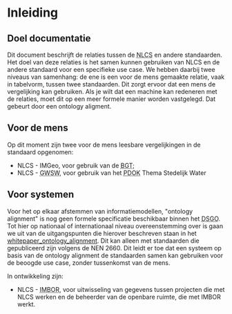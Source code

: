 # Inleiding

## Doel documentatie
Dit document beschrijft de relaties tussen de <abbr title="Nederlandse CAD-standaard">NLCS</abbr> en andere standaarden. Het doel van deze relaties is het samen kunnen gebruiken van NLCS en de andere standaard voor een specifieke use case. We hebben daarbij twee niveaus van samenhang: de ene is een voor de mens gemaakte relatie, vaak in tabelvorm, tussen twee standaarden. Dit zorgt ervoor dat een mens de vergelijking kan gebruiken. Als je wilt dat een machine kan redeneren met de relaties, moet dit op een meer formele manier worden vastgelegd. Dat gebeurt door een ontology aligment. 


## Voor de mens
Op dit moment zijn twee voor de mens leesbare vergelijkingen in de standaard opgenomen: 

* NLCS - IMGeo, voor gebruik van de <abbr title="Basisregistratie Grootschalige Topografie">BGT</abbr>;
* NLCS - <abbr title="Gemeentelijk Woordenboek Stedelijk Water">GWSW</abbr>, voor gebruik van het <abbr title="Publieke Dienstverlening Op de Kaart">PDOK</abbr> Thema Stedelijk Water


## Voor systemen

Voor het op elkaar afstemmen van informatiemodellen, "ontology alignment" is nog geen formele specificatie beschikbaar binnen het <abbr title="Digitaal Stelsel Gebouwde Omgeving">DSGO</abbr>. Tot hier op nationaal of internationaal niveau overeenstemming over is gaan we uit van de uitgangspunten die hierover beschreven staan in het [whitepaper_ontology_alignment](https://docs.crow.nl/verkeersborden/framework/#bib-whitepaper_ontology_alignment). Dit kan alleen met standaarden die gepubliceerd zijn volgens de NEN 2660. Dit leidt er toe dat een systeem op basis van de ontology alignment de standaarden samen kan gebruiken voor de beoogde use case, zonder tussenkomst van de mens.

In ontwikkeling zijn:

* NLCS - <abbr title="Informatiemodel Beheer Openbare Ruimte">IMBOR</abbr>, voor uitwisseling van gegevens tussen projecten die met NLCS werken en de beheerder van de openbare ruimte, die met IMBOR werkt. 


